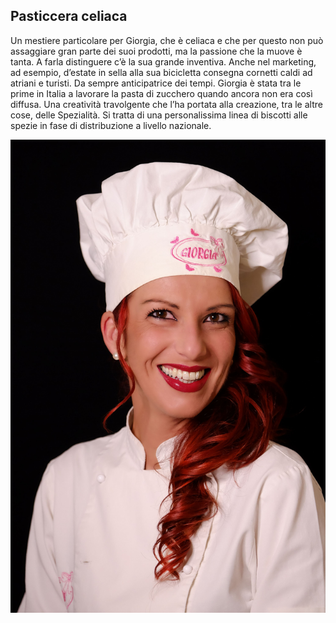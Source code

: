 ﻿## Pasticcera celiaca

Un mestiere particolare per Giorgia, che è celiaca e che per questo non può assaggiare gran parte dei suoi prodotti, ma la passione che la muove è tanta. A farla distinguere c’è la sua grande inventiva. Anche nel marketing, ad esempio, d’estate in sella alla sua bicicletta consegna cornetti caldi ad atriani e turisti. Da sempre anticipatrice dei tempi. Giorgia è stata tra le prime in Italia a lavorare la pasta di zucchero quando ancora non era così diffusa. Una creatività travolgente che l’ha portata alla creazione, tra le altre cose, delle Spezialità. Si tratta di una personalissima linea di biscotti alle spezie in fase di distribuzione a livello nazionale.

![Pasticcera burlona](./assets/images/giorgia.jpg)